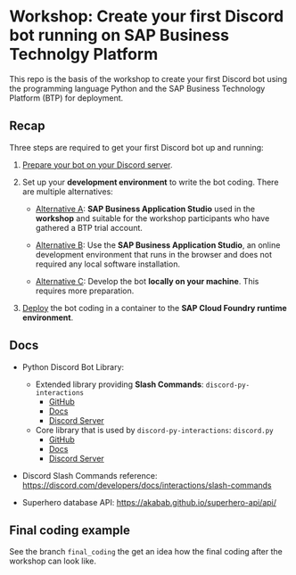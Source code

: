 # Workshop: Create your first Discord bot running on SAP Business Technolgy Platform

  This repo is the basis of the workshop to create your first Discord bot using the 
  programming language Python and the SAP Business Technology Platform (BTP) for deployment.

## Recap

  Three steps are required to get your first Discord bot up and running:
  1. [Prepare your bot on your Discord server](Project_Setup#prepare_discord_bot_appl).

  1. Set up your __development environment__ to write the bot coding. There are multiple 
     alternatives:
     - [Alternative A](Project_Setup#proj_setup_use_workshop_account): __SAP 
      Business Application Studio__ used in the __workshop__ and suitable for the workshop 
      participants who have gathered a BTP trial account.

     - [Alternative B](Project_Setup#proj_setup_bas): Use the 
       __SAP Business Application Studio__, an online development environment that runs 
       in the browser and does not required any local software installation.

     - [Alternative C](Project_Setup#proj_setup_local): Develop the bot __locally on 
       your machine__. This requires more preparation.

  1. [Deploy](Project_Setup#deployment_cf) the bot coding in a container to the 
     __SAP Cloud Foundry runtime environment__.


## Docs

  - Python Discord Bot Library: 
    - Extended library providing __Slash Commands__: `discord-py-interactions`
      - [GitHub](https://github.com/goverfl0w/discord-interactions)
      - [Docs](https://discord-interactions.readthedocs.io/en/latest/)
      - [Discord Server](https://discord.gg/J93paqGK)
    - Core library that is used by `discord-py-interactions`: `discord.py`
      - [GitHub](https://github.com/Rapptz/discord.py)
      - [Docs](https://discordpy.readthedocs.io/en/latest/)
      - [Discord Server](https://discord.gg/dpy)

  - Discord Slash Commands reference: 
    https://discord.com/developers/docs/interactions/slash-commands

  - Superhero database API: https://akabab.github.io/superhero-api/api/


## Final coding example

  See the branch `final_coding` the get an idea how the final coding after the workshop 
  can look like.
